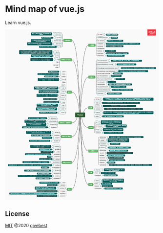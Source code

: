 # Mind map of vue.js

Learn vue.js.    

![](Vue.js.png)    

## License

[MIT](./) @2020 [givebest](https://github.com/givebest)
